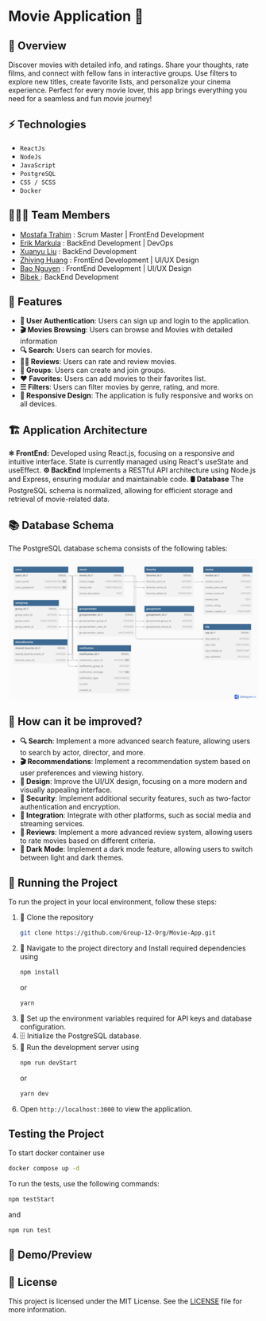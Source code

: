 # Movie Application 🎥


## 📖 Overview
Discover movies with detailed info, and ratings. Share your thoughts, rate films, and connect with fellow fans in interactive groups. Use filters to explore new titles, create favorite lists, and personalize your cinema experience. Perfect for every movie lover, this app brings everything you need for a seamless and fun movie journey!

## ⚡ Technologies
- `ReactJs`
- `NodeJs`
- `JavaScript`
- `PostgreSQL`
- `CSS / SCSS`
- `Docker`

## 🧑‍🤝‍🧑 Team Members
- [Mostafa Trahim]() : Scrum Master | FrontEnd Development
- [Erik Markula]() : BackEnd Development | DevOps
- [Xuanyu Liu]() : BackEnd Development
- [Zhiying Huang]() : FrontEnd Development | UI/UX Design
- [Bao Nguyen]() : FrontEnd Development | UI/UX Design
- [Bibek ]() : BackEnd Development

## 🌟 Features

- **🔐 User Authentication**: Users can sign up and login to the application.
- **🎬 Movies Browsing**: Users can browse and Movies with detailed information
- **🔍 Search**: Users can search for movies.
- **✍🏻 Reviews**: Users can rate and review movies.
- **👥 Groups**: Users can create and join groups.
- **❤️ Favorites**: Users can add movies to their favorites list.
- **☰ Filters**: Users can filter movies by genre, rating, and more.
- **🎨 Responsive Design**: The application is fully responsive and works on all devices.


<!-- ## 💭 Process -->

## 🏗️ Application Architecture

**⚛️ FrontEnd:** Developed using React.js, focusing on a responsive and intuitive interface. State is currently managed using React's useState and useEffect.
**⚙️ BackEnd** Implements a RESTful API architecture using Node.js and Express, ensuring modular and maintainable code.
**🛢 Database** The PostgreSQL schema is normalized, allowing for efficient storage and retrieval of movie-related data.
<!-- **🐳 Deployment** The application is containerized using Docker, ensuring seamless deployment and scaling. -->

## 📚 Database Schema

The PostgreSQL database schema consists of the following tables:

![database diagram](./db_diagram.png)


## 💭 How can it be improved?

- **🔍 Search**: Implement a more advanced search feature, allowing users to search by actor, director, and more.
- **🎬 Recommendations**: Implement a recommendation system based on user preferences and viewing history.
- **🎨 Design**: Improve the UI/UX design, focusing on a more modern and visually appealing interface.
- **🔐 Security**: Implement additional security features, such as two-factor authentication and encryption.
- **🤝 Integration**: Integrate with other platforms, such as social media and streaming services.
- **📝 Reviews**: Implement a more advanced review system, allowing users to rate movies based on different criteria.
- **🌙 Dark Mode**: Implement a dark mode feature, allowing users to switch between light and dark themes.


## 🚦 Running the Project
To run the project in your local environment, follow these steps:

1. 🧬 Clone the repository
    ```sh
    git clone https://github.com/Group-12-Org/Movie-App.git
    ```
2. 📂 Navigate to the project directory and Install required dependencies using 
    ```sh
    npm install
    ```
    or 
    ```sh
    yarn
    ```
3. 🔑 Set up the environment variables required for API keys and database configuration.
4. 🗄️ Initialize the PostgreSQL database.
5. 🚀 Run the development server using 
    ```sh
    npm run devStart
    ```
    or 
    ```sh
    yarn dev
    ```
6. Open `http://localhost:3000` to view the application.


## Testing the Project

To start docker container use
```sh
docker compose up -d
```
To run the tests, use the following commands:
```sh
npm testStart
```
and 
```sh
npm run test
```

## 🎥 Demo/Preview

## 📝 License
This project is licensed under the MIT License. See the [LICENSE](./LICENSE) file for more information.